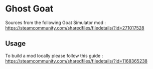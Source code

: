 # Ghost Goat

Sources from the following Goat Simulator mod : https://steamcommunity.com/sharedfiles/filedetails/?id=271017528

## Usage

To build a mod locally please follow this guide : https://steamcommunity.com/sharedfiles/filedetails/?id=1168365238